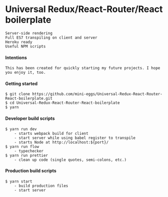 # Universal Redux/React-Router/React boilerplate
    Server-side rendering
    Full ES7 transpiling on client and server
    Heroku ready
    Useful NPM scripts

#### Intentions
    This has been created for quickly starting my future projects. I hope you enjoy it, too.

#### Getting started
    $ git clone https://github.com/mini-eggs/Universal-Redux-React-Router-React-boilerplate.git
    $ cd Universal-Redux-React-Router-React-boilerplate
    $ yarn

#### Developer build scripts
    $ yarn run dev
        - starts webpack build for client 
        - start server while using babel register to transpile
        - starts Node at http://localhost:${port}/
    $ yarn run flow
        - typechecker
    $ yarn run prettier
        - clean up code (single quotes, semi-colons, etc.)

#### Production build scripts
    $ yarn start
        - build production files
        - start server
